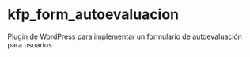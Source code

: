 # kfp_form_autoevaluacion
Plugin de WordPress para implementar un formulario de autoevaluación para usuarios
